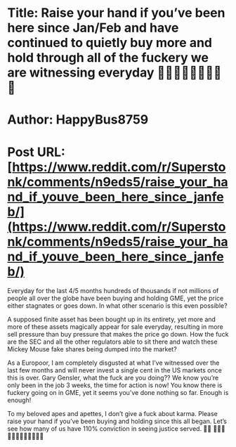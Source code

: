 # Title: Raise your hand if you’ve been here since Jan/Feb and have continued to quietly buy more and hold through all of the fuckery we are witnessing everyday 🙋💎🙌🏻🚀🚀🚀🚀🚀
# Author: HappyBus8759
# Post URL: [https://www.reddit.com/r/Superstonk/comments/n9eds5/raise_your_hand_if_youve_been_here_since_janfeb/](https://www.reddit.com/r/Superstonk/comments/n9eds5/raise_your_hand_if_youve_been_here_since_janfeb/)


Everyday for the last 4/5 months hundreds of thousands if not millions of people all over the globe have been buying and holding GME, yet the price either stagnates or goes down. In what other scenario is this even possible? 

A supposed finite asset has been bought up in its entirety, yet more and more of these assets magically appear for sale everyday, resulting in more sell pressure than buy pressure that makes the price go down. How the fuck are the SEC and all the other regulators able to sit there and watch these Mickey Mouse fake shares being dumped into the market? 

As a Europoor, I am completely disgusted at what I’ve witnessed over the last few months and will never invest a single cent in the US markets once this is over. 
Gary Gensler, what the fuck are you doing?? We know you’re only been in the job 3 weeks, the time for action is now! You know there is fuckery going on in GME, yet it seems you’ve done nothing so far. Enough is enough!

To my beloved apes and apettes, I don’t give a fuck about karma. Please raise your hand if you’ve been buying and holding since this all began. Let’s see how many of us have 110% conviction in seeing justice served.
🙋‍♂️
💎🙌🏻🚀🚀🚀🚀🚀🚀🚀🚀🚀